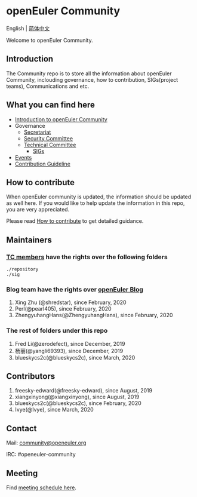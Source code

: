 # openEuler Community
English | [简体中文](./README_cn.md)

Welcome to openEuler Community.


## Introduction

The Community repo is to store all the information about openEuler Community, inclouding governance, how to contribution, SIGs(project teams), Communications and etc. 

## What you can find here

- [Introduction to openEuler Community](/en/governance)
- Governance
    - [Secretariat](/en/secretariat)
    - [Security Committee](/zh/security-committee)
    - [Technical Committee](/en/security-committee)
        - [SIGs](https://openeuler.org/en/sig.html)
- [Events](https://openeuler.org/en/events.html)
- [Contribution Guideline](https://openeuler.org/en/developer.html)



## How to contribute

When openEuler community is updated, the information should be updated as well here. If you would like to help update the information in this repo, you are very appreciated. 

Please read [How to contribute](CONTRIBUTING.md) to get detailed guidance.

## Maintainers

### [TC members](/en/technical-committee) have the rights over the following folders
    ./repository
    ./sig

### Blog team have the rights over [openEuler Blog](https://gitee.com/openeuler/blog/)
1. Xing Zhu (@shredstar), since February, 2020
2. Perl(@pearl405), since February, 2020
3. ZhengyuhangHans(@ZhengyuhangHans), since February, 2020

### The rest of folders under this repo
1. Fred Li(@zerodefect), since December, 2019
2. 杨丽(@yangli69393), since December, 2019
3. blueskycs2c(@blueskycs2c), since March, 2020

## Contributors
1. freesky-edward(@freesky-edward), since August, 2019
2. xiangxinyong(@xiangxinyong), since August, 2019
3. blueskycs2c(@blueskycs2c), since February, 2020
4. Ivye(@Ivye), since March, 2020

## Contact

Mail: community@openeuler.org

IRC: #openeuler-community

## Meeting

Find [meeting schedule here](/meeting_records/README.md).
